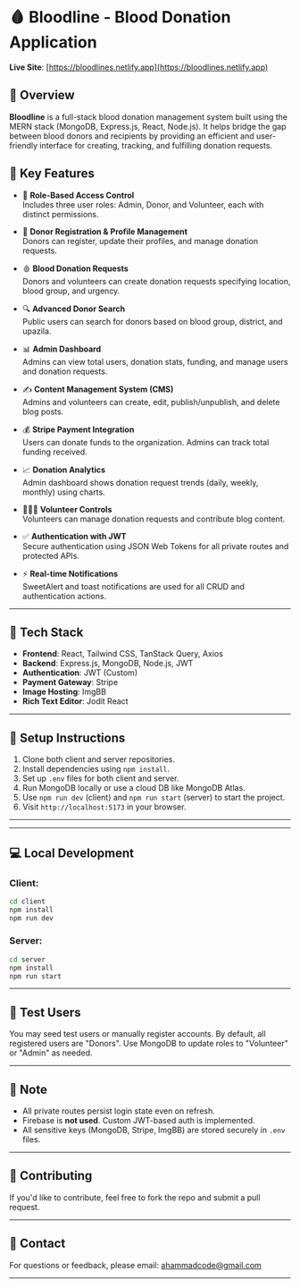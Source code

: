 # 🩸 Bloodline - Blood Donation Application

**Live Site**: [https://bloodlines.netlify.app](https://bloodlines.netlify.app)  


## 📌 Overview

**Bloodline** is a full-stack blood donation management system built using the MERN stack (MongoDB, Express.js, React, Node.js). It helps bridge the gap between blood donors and recipients by providing an efficient and user-friendly interface for creating, tracking, and fulfilling donation requests.


## 🚀 Key Features

- 🔐 **Role-Based Access Control**  
  Includes three user roles: Admin, Donor, and Volunteer, each with distinct permissions.

- 📝 **Donor Registration & Profile Management**  
  Donors can register, update their profiles, and manage donation requests.

- 🩸 **Blood Donation Requests**  
  Donors and volunteers can create donation requests specifying location, blood group, and urgency.

- 🔍 **Advanced Donor Search**  
  Public users can search for donors based on blood group, district, and upazila.

- 📊 **Admin Dashboard**  
  Admins can view total users, donation stats, funding, and manage users and donation requests.

- ✍️ **Content Management System (CMS)**  
  Admins and volunteers can create, edit, publish/unpublish, and delete blog posts.

- 💰 **Stripe Payment Integration**  
  Users can donate funds to the organization. Admins can track total funding received.

- 📈 **Donation Analytics**  
  Admin dashboard shows donation request trends (daily, weekly, monthly) using charts.

- 🧑‍🤝‍🧑 **Volunteer Controls**  
  Volunteers can manage donation requests and contribute blog content.

- ✅ **Authentication with JWT**  
  Secure authentication using JSON Web Tokens for all private routes and protected APIs.

- ⚡ **Real-time Notifications**  
  SweetAlert and toast notifications are used for all CRUD and authentication actions.

---

## 🧩 Tech Stack

- **Frontend**: React, Tailwind CSS, TanStack Query, Axios
- **Backend**: Express.js, MongoDB, Node.js, JWT
- **Authentication**: JWT (Custom)
- **Payment Gateway**: Stripe
- **Image Hosting**: ImgBB
- **Rich Text Editor**: Jodit React

---

## 📂 Setup Instructions

1. Clone both client and server repositories.
2. Install dependencies using `npm install`.
3. Set up `.env` files for both client and server.
4. Run MongoDB locally or use a cloud DB like MongoDB Atlas.
5. Use `npm run dev` (client) and `npm run start` (server) to start the project.
6. Visit `http://localhost:5173` in your browser.

---


---

## 💻 Local Development

### Client:
```bash
cd client
npm install
npm run dev
````

### Server:

```bash
cd server
npm install
npm run start
```

---

## 🧪 Test Users

You may seed test users or manually register accounts. By default, all registered users are "Donors". Use MongoDB to update roles to "Volunteer" or "Admin" as needed.

---

## 📢 Note

* All private routes persist login state even on refresh.
* Firebase is **not used**. Custom JWT-based auth is implemented.
* All sensitive keys (MongoDB, Stripe, ImgBB) are stored securely in `.env` files.

---

## 🤝 Contributing

If you'd like to contribute, feel free to fork the repo and submit a pull request.

---

## 📧 Contact

For questions or feedback, please email: [ahammadcode@gmail.com](mailto:ahammadcode@gmail.com)

---
